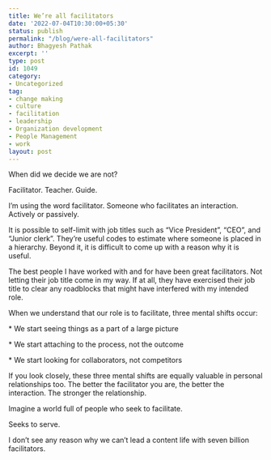 ```yaml
---
title: We’re all facilitators
date: '2022-07-04T10:30:00+05:30'
status: publish
permalink: "/blog/were-all-facilitators"
author: Bhagyesh Pathak
excerpt: ''
type: post
id: 1049
category:
- Uncategorized
tag:
- change making
- culture
- facilitation
- leadership
- Organization development
- People Management
- work
layout: post
---
```


When did we decide we are not?

Facilitator. Teacher. Guide.

I’m using the word facilitator. Someone who facilitates an interaction. Actively or passively.

It is possible to self-limit with job titles such as “Vice President”, “CEO”, and “Junior clerk”. They’re useful codes to estimate where someone is placed in a hierarchy. Beyond it, it is difficult to come up with a reason why it is useful.

The best people I have worked with and for have been great facilitators. Not letting their job title come in my way. If at all, they have exercised their job title to clear any roadblocks that might have interfered with my intended role.

When we understand that our role is to facilitate, three mental shifts occur:

\* We start seeing things as a part of a large picture

\* We start attaching to the process, not the outcome

\* We start looking for collaborators, not competitors

If you look closely, these three mental shifts are equally valuable in personal relationships too. The better the facilitator you are, the better the interaction. The stronger the relationship.

Imagine a world full of people who seek to facilitate.

Seeks to serve.

I don’t see any reason why we can’t lead a content life with seven billion facilitators.